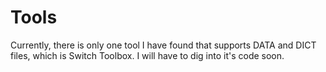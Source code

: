 # Tools
Currently, there is only one tool I have found that supports DATA and DICT files, which is Switch Toolbox. I will have to dig into it's code soon.
